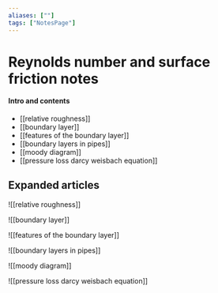 ```yaml
---
aliases: [""]
tags: ["NotesPage"]
---
```


# Reynolds number and surface friction notes

#### Intro and contents
- [[relative roughness]]
- [[boundary layer]]
- [[features of the boundary layer]]
- [[boundary layers in pipes]]
- [[moody diagram]]
- [[pressure loss darcy weisbach equation]]


## Expanded articles
![[relative roughness]]

![[boundary layer]]

![[features of the boundary layer]]

![[boundary layers in pipes]]

![[moody diagram]]

![[pressure loss darcy weisbach equation]]